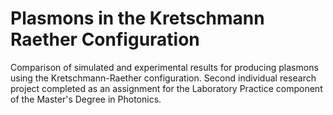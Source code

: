 # Plasmons in the Kretschmann Raether Configuration
Comparison of simulated and experimental results for producing plasmons using the Kretschmann-Raether configuration. Second individual research project completed as an assignment for the Laboratory Practice component of the Master's Degree in Photonics.
